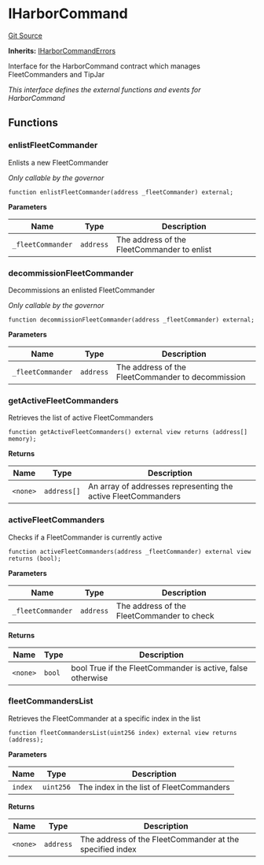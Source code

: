 # IHarborCommand
[Git Source](https://github.com/OasisDEX/summer-earn-protocol/blob/0276900cbe9b1188d82d1b9bcbb8c174e79a15a1/src/interfaces/IHarborCommand.sol)

**Inherits:**
[IHarborCommandErrors](/src/errors/IHarborCommandErrors.sol/interface.IHarborCommandErrors.md)

Interface for the HarborCommand contract which manages FleetCommanders and TipJar

*This interface defines the external functions and events for HarborCommand*


## Functions
### enlistFleetCommander

Enlists a new FleetCommander

*Only callable by the governor*


```solidity
function enlistFleetCommander(address _fleetCommander) external;
```
**Parameters**

|Name|Type|Description|
|----|----|-----------|
|`_fleetCommander`|`address`|The address of the FleetCommander to enlist|


### decommissionFleetCommander

Decommissions an enlisted FleetCommander

*Only callable by the governor*


```solidity
function decommissionFleetCommander(address _fleetCommander) external;
```
**Parameters**

|Name|Type|Description|
|----|----|-----------|
|`_fleetCommander`|`address`|The address of the FleetCommander to decommission|


### getActiveFleetCommanders

Retrieves the list of active FleetCommanders


```solidity
function getActiveFleetCommanders() external view returns (address[] memory);
```
**Returns**

|Name|Type|Description|
|----|----|-----------|
|`<none>`|`address[]`|An array of addresses representing the active FleetCommanders|


### activeFleetCommanders

Checks if a FleetCommander is currently active


```solidity
function activeFleetCommanders(address _fleetCommander) external view returns (bool);
```
**Parameters**

|Name|Type|Description|
|----|----|-----------|
|`_fleetCommander`|`address`|The address of the FleetCommander to check|

**Returns**

|Name|Type|Description|
|----|----|-----------|
|`<none>`|`bool`|bool True if the FleetCommander is active, false otherwise|


### fleetCommandersList

Retrieves the FleetCommander at a specific index in the list


```solidity
function fleetCommandersList(uint256 index) external view returns (address);
```
**Parameters**

|Name|Type|Description|
|----|----|-----------|
|`index`|`uint256`|The index in the list of FleetCommanders|

**Returns**

|Name|Type|Description|
|----|----|-----------|
|`<none>`|`address`|The address of the FleetCommander at the specified index|


